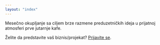 ```yaml
---
layout: "index"
---
```


Mesečno okupljanje sa ciljem brze razmene preduzetničkih ideja u prijatnoj atmosferi prve jutarnje kafe.

Želite da predstavite vaš biznis/projekat? [Prijavite&nbsp;se](/in).